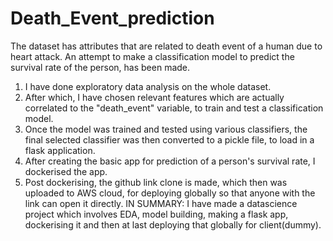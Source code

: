 # Death_Event_prediction
The dataset has attributes that are related to death event of a human due to heart attack. An attempt to make a  classification  model to predict the survival rate of the person, has been made.
1) I have done exploratory data analysis on the whole dataset.
2) After which, I have chosen relevant features which are actually correlated to the "death_event" variable, to train and test a classification model.
3) Once the model was trained and tested using various classifiers, the final selected classifier was then converted to a pickle file, to load in a flask application.
4) After creating the basic app for prediction of a person's survival rate, I dockerised the app.
5) Post dockerising, the github link clone is made, which then was uploaded to AWS cloud, for deploying globally so that anyone with the link can open it directly.
IN SUMMARY:
I have made a datascience project which involves EDA, model building, making a flask app, dockerising it and then at last deploying that globally for client(dummy). 

